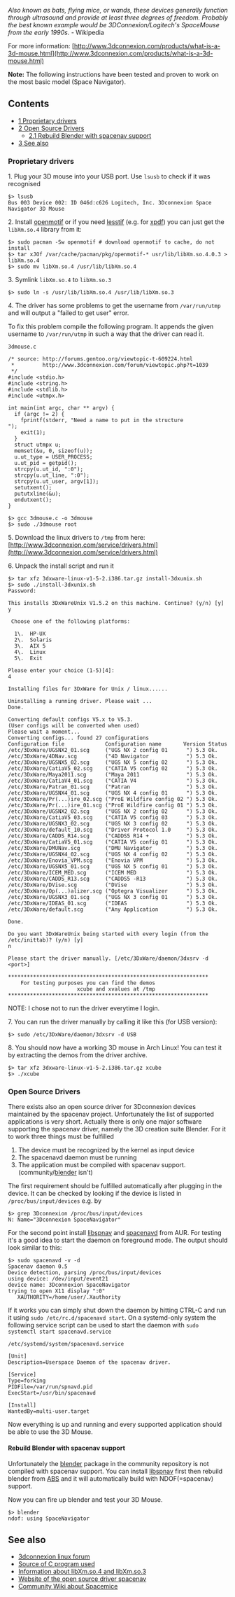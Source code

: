 *Also known as bats, flying mice, or wands, these devices generally function through ultrasound and provide at least three degrees of freedom. Probably the best known example would be 3DConnexion/Logitech's SpaceMouse from the early 1990s.* - Wikipedia

For more information: [http://www.3dconnexion.com/products/what-is-a-3d-mouse.html](http://www.3dconnexion.com/products/what-is-a-3d-mouse.html)

**Note:** The following instructions have been tested and proven to work on the most basic model (Space Navigator).

## Contents

*   [1 Proprietary drivers](#Proprietary_drivers)
*   [2 Open Source Drivers](#Open_Source_Drivers)
    *   [2.1 Rebuild Blender with spacenav support](#Rebuild_Blender_with_spacenav_support)
*   [3 See also](#See_also)

### Proprietary drivers

1\. Plug your 3D mouse into your USB port. Use `lsusb` to check if it was recognised

```
$> lsusb
Bus 003 Device 002: ID 046d:c626 Logitech, Inc. 3Dconnexion Space Navigator 3D Mouse
```

2\. Install [openmotif](https://www.archlinux.org/packages/?name=openmotif) or if you need [lesstif](https://www.archlinux.org/packages/?name=lesstif) (e.g. for [xpdf](https://aur.archlinux.org/packages/xpdf/)) you can just get the `libXm.so.4` library from it:

```
$> sudo pacman -Sw openmotif # download openmotif to cache, do not install
$> tar xJOf /var/cache/pacman/pkg/openmotif-* usr/lib/libXm.so.4.0.3 > libXm.so.4
$> sudo mv libXm.so.4 /usr/lib/libXm.so.4
```

3\. Symlink `libXm.so.4` to `libXm.so.3`

 `$> sudo ln -s /usr/lib/libXm.so.4 /usr/lib/libXm.so.3` 

4\. The driver has some problems to get the username from `/var/run/utmp` and will output a "failed to get user" error.

To fix this problem compile the following program. It appends the given username to `/var/run/utmp` in such a way that the driver can read it.

 `3dmouse.c` 
```
/* source: http://forums.gentoo.org/viewtopic-t-609224.html
 *         http://www.3dconnexion.com/forum/viewtopic.php?t=1039
 */
#include <stdio.h>
#include <string.h>
#include <stdlib.h>
#include <utmpx.h>

int main(int argc, char ** argv) {
  if (argc != 2) {
    fprintf(stderr, "Need a name to put in the structure
");
    exit(1);
  }
  struct utmpx u;
  memset(&u, 0, sizeof(u));
  u.ut_type = USER_PROCESS;
  u.ut_pid = getpid();
  strcpy(u.ut_id, ":0");
  strcpy(u.ut_line, ":0");
  strcpy(u.ut_user, argv[1]);
  setutxent();
  pututxline(&u);
  endutxent();
} 

```

```
$> gcc 3dmouse.c -o 3dmouse
$> sudo ./3dmouse root
```

5\. Download the linux drivers to `/tmp` from here: [http://www.3dconnexion.com/service/drivers.html](http://www.3dconnexion.com/service/drivers.html)

6\. Unpack the install script and run it

```
$> tar xfz 3dxware-linux-v1-5-2.i386.tar.gz install-3dxunix.sh
$> sudo ./install-3dxunix.sh
Password:

This installs 3DxWareUnix V1.5.2 on this machine. Continue? (y/n) [y]
y

 Choose one of the following platforms:

  1\.  HP-UX
  2\.  Solaris
  3\.  AIX 5
  4\.  Linux
  5\.  Exit

Please enter your choice (1-5)[4]:
4

Installing files for 3DxWare for Unix / linux......

Uninstalling a running driver. Please wait ...
Done.

Converting default configs V5.x to V5.3.
(User configs will be converted when used)
Please wait a moment...
Converting configs... found 27 configurations
Configuration file             Configuration name       Version Status
/etc/3DxWare/UGSNX2_01.scg     ("UGS NX 2 config 01      ") 5.3 Ok.
/etc/3DxWare/4DNav.scg         ("4D Navigator            ") 5.3 Ok.
/etc/3DxWare/UGSNX5_02.scg     ("UGS NX 5 config 02      ") 5.3 Ok.
/etc/3DxWare/CatiaV5_02.scg    ("CATIA V5 config 02      ") 5.3 Ok.
/etc/3DxWare/Maya2011.scg      ("Maya 2011               ") 5.3 Ok.
/etc/3DxWare/CatiaV4_01.scg    ("CATIA V4                ") 5.3 Ok.
/etc/3DxWare/Patran_01.scg     ("Patran                  ") 5.3 Ok.
/etc/3DxWare/UGSNX4_01.scg     ("UGS NX 4 config 01      ") 5.3 Ok.
/etc/3DxWare/Pr(...)ire_02.scg ("ProE Wildfire config 02 ") 5.3 Ok.
/etc/3DxWare/Pr(...)ire_01.scg ("ProE Wildfire config 01 ") 5.3 Ok.
/etc/3DxWare/UGSNX2_02.scg     ("UGS NX 2 config 02      ") 5.3 Ok.
/etc/3DxWare/CatiaV5_03.scg    ("CATIA V5 config 03      ") 5.3 Ok.
/etc/3DxWare/UGSNX3_02.scg     ("UGS NX 3 config 02      ") 5.3 Ok.
/etc/3DxWare/default_10.scg    ("Driver Protocol 1.0     ") 5.3 Ok.
/etc/3DxWare/CADDS_R14.scg     ("CADDS5 R14 +            ") 5.3 Ok.
/etc/3DxWare/CatiaV5_01.scg    ("CATIA V5 config 01      ") 5.3 Ok.
/etc/3DxWare/DMUNav.scg        ("DMU Navigator           ") 5.3 Ok.
/etc/3DxWare/UGSNX4_02.scg     ("UGS NX 4 config 02      ") 5.3 Ok.
/etc/3DxWare/Enovia_VPM.scg    ("Enovia VPM              ") 5.3 Ok.
/etc/3DxWare/UGSNX5_01.scg     ("UGS NX 5 config 01      ") 5.3 Ok.
/etc/3DxWare/ICEM_MED.scg      ("ICEM MED                ") 5.3 Ok.
/etc/3DxWare/CADDS_R13.scg     ("CADDS5 -R13             ") 5.3 Ok.
/etc/3DxWare/DVise.scg         ("DVise                   ") 5.3 Ok.
/etc/3DxWare/Op(...)alizer.scg ("Optegra Visualizer      ") 5.3 Ok.
/etc/3DxWare/UGSNX3_01.scg     ("UGS NX 3 config 01      ") 5.3 Ok.
/etc/3DxWare/IDEAS_01.scg      ("IDEAS                   ") 5.3 Ok.
/etc/3DxWare/default.scg       ("Any Application         ") 5.3 Ok.

Done.

Do you want 3DxWareUnix being started with every login (from the /etc/inittab)? (y/n) [y]
n

Please start the driver manually. [/etc/3DxWare/daemon/3dxsrv -d <port>]

****************************************************************
    For testing purposes you can find the demos
                      xcube and xvalues at /tmp
****************************************************************

```

NOTE: I chose not to run the driver everytime I login.

7\. You can run the driver manually by calling it like this (for USB version):

 `$> sudo /etc/3DxWare/daemon/3dxsrv -d USB` 

8\. You should now have a working 3D mouse in Arch Linux! You can test it by extracting the demos from the driver archive.

```
$> tar xfz 3dxware-linux-v1-5-2.i386.tar.gz xcube
$> ./xcube
```

### Open Source Drivers

There exists also an open source driver for 3Dconnexion devices maintained by the spacenav project. Unfortunately the list of supported applications is very short. Actually there is only one major software supporting the spacenav driver, namely the 3D creation suite Blender. For it to work three things must be fulfilled

1.  The device must be recognized by the kernel as input device
2.  The spacenavd daemon must be running
3.  The application must be compiled with spacenav support. (community/[blender](https://www.archlinux.org/packages/?name=blender) isn't)

The first requirement should be fulfilled automatically after plugging in the device. It can be checked by looking if the device is listed in `/proc/bus/input/devices` e.g. by

```
$> grep 3Dconnexion /proc/bus/input/devices
N: Name="3Dconnexion SpaceNavigator"
```

For the second point install [libspnav](https://www.archlinux.org/packages/?name=libspnav) and [spacenavd](https://aur.archlinux.org/packages/spacenavd/) from AUR. For testing it's a good idea to start the daemon on foreground mode. The output should look similar to this:

```
$> sudo spacenavd -v -d
Spacenav daemon 0.5
Device detection, parsing /proc/bus/input/devices
using device: /dev/input/event21
device name: 3Dconnexion SpaceNavigator
trying to open X11 display ":0"
   XAUTHORITY=/home/user/.Xauthority
```

If it works you can simply shut down the daemon by hitting CTRL-C and run it using `sudo /etc/rc.d/spacenavd start`. On a systemd-only system the following service script can be used to start the daemon with `sudo systemctl start spacenavd.service`

 `/etc/systemd/system/spacenavd.service` 
```
[Unit]
Description=Userspace Daemon of the spacenav driver.

[Service]
Type=forking
PIDFile=/var/run/spnavd.pid
ExecStart=/usr/bin/spacenavd

[Install]
WantedBy=multi-user.target
```

Now everything is up and running and every supported application should be able to use the 3D Mouse.

#### Rebuild Blender with spacenav support

Unfortunately the [blender](https://www.archlinux.org/packages/?name=blender) package in the community repository is not compiled with spacenav support. You can install [libspnav](https://www.archlinux.org/packages/?name=libspnav) first then rebuild blender from [ABS](/index.php/ABS "ABS") and it will automatically build with NDOF(=spacenav) support.

Now you can fire up blender and test your 3D Mouse.

```
$> blender
ndof: using SpaceNavigator
```

## See also

*   [3dconnexion linux forum](http://www.3dconnexion.com/forum/viewforum.php?f=22)
*   [Source of C program used](http://www.3dconnexion.com/forum/viewtopic.php?t=1039)
*   [Information about libXm.so.4 and libXm.so.3](http://www.3dconnexion.com/forum/viewtopic.php?t=1757)
*   [Website of the open source driver spacenav](http://spacenav.sourceforge.net/)
*   [Community Wiki about Spacemice](http://spacemice.wikidot.com/)